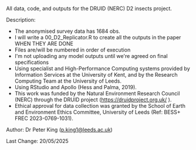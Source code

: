 All data, code, and outputs for the DRUID (NERC) D2 insects project.

Description:
- The anonymised survey data has 1684 obs.
- I will write a 00_D2_Replicator.R to create all the outputs in the paper WHEN THEY ARE DONE
- Files are/will be numbered in order of execution
- I'm not uploading any model outputs until we're agreed on final specifications
- Using specialist and High-Performance Computing systems provided by Information Services at the University of Kent, and by the Research Computing Team at the University of Leeds.
- Using RStudio and Apollo (Hess and Palma, 2019).
- This work was funded by the Natural Environment Research Council (NERC) through the DRUID project (https://druidproject.org.uk/ ).
- Ethical approval for data collection was granted by the School of Earth and Environment Ethics Committee, University of Leeds (Ref: BESS+ FREC 2023-0769-1031). 

Author: Dr Peter King (p.king1@leeds.ac.uk)

Last Change: 20/05/2025

